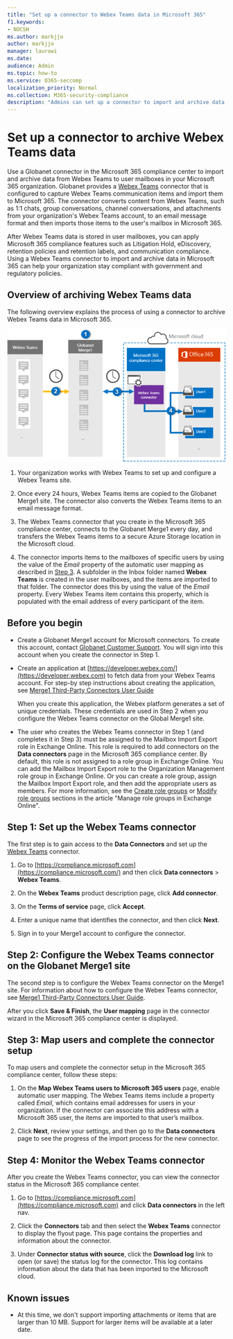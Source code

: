 ```yaml
---
title: "Set up a connector to Webex Teams data in Microsoft 365"
f1.keywords:
- NOCSH
ms.author: markjjo
author: markjjo
manager: laurawi
ms.date: 
audience: Admin
ms.topic: how-to
ms.service: O365-seccomp
localization_priority: Normal
ms.collection: M365-security-compliance
description: "Admins can set up a connector to import and archive data from Globanet's Webex Teams connector in Microsoft 365. This connector lets you archive data from third-party data sources in Microsoft 365 so you can use compliance features such as legal hold, content search, and retention policies to manage your organization's third-party data."
---
```


# Set up a connector to archive Webex Teams data

Use a Globanet connector in the Microsoft 365 compliance center to import and archive data from Webex Teams to user mailboxes in your Microsoft 365 organization. Globanet provides a [Webex Teams](https://globanet.com/webex-teams/) connector that is configured to capture Webex Teams communication items and import them to Microsoft 365. The connector converts content from Webex Teams, such as 1:1 chats, group conversations, channel conversations, and attachments from your organization's Webex Teams account, to an email message format and then imports those items to the user's mailbox in Microsoft 365.

After Webex Teams data is stored in user mailboxes, you can apply Microsoft 365 compliance features such as Litigation Hold, eDiscovery, retention policies and retention labels, and communication compliance. Using a Webex Teams connector to import and archive data in Microsoft 365 can help your organization stay compliant with government and regulatory policies.

## Overview of archiving Webex Teams data

The following overview explains the process of using a connector to archive Webex Teams data in Microsoft 365.

![Archiving workflow for Webex Teams data](../media/WebexTeamsConnectorWorkflow.png)

1. Your organization works with Webex Teams to set up and configure a Webex Teams site.

2. Once every 24 hours, Webex Teams items are copied to the Globanet Merge1 site. The connector also converts the Webex Teams items to an email message format.

3. The Webex Teams connector that you create in the Microsoft 365 compliance center, connects to the Globanet Merge1 every day, and transfers the Webex Teams items to a secure Azure Storage location in the Microsoft cloud.

4. The connector imports items to the mailboxes of specific users by using the value of the *Email* property of the automatic user mapping as described in [Step 3](#step-3-map-users-and-complete-the-connector-setup). A subfolder in the Inbox folder named **Webex Teams** is created in the user mailboxes, and the items are imported to that folder. The connector does this by using the value of the *Email* property. Every Webex Teams item contains this property, which is populated with the email address of every participant of the item.

## Before you begin

- Create a Globanet Merge1 account for Microsoft connectors. To create this account, contact [Globanet Customer Support](https://globanet.com/ms-connectors-contact). You will sign into this account when you create the connector in Step 1.

- Create an application at [https://developer.webex.com/](https://developer.webex.com) to fetch data from your Webex Teams account. For step-by step instructions about creating the application, see [Merge1 Third-Party Connectors User Guide](https://docs.ms.merge1.globanetportal.com/Merge1%20Third-Party%20Connectors%20Webex%20Teams%20User%20Guide%20.pdf)

   When you create this application, the Webex platform generates a set of unique credentials. These credentials are used in Step 2 when you configure the Webex Teams connector on the Global Merge1 site.

- The user who creates the Webex Teams connector in Step 1 (and completes it in Step 3) must be assigned to the Mailbox Import Export role in Exchange Online. This role is required to add connectors on the **Data connectors** page in the Microsoft 365 compliance center. By default, this role is not assigned to a role group in Exchange Online. You can add the Mailbox Import Export role to the Organization Management role group in Exchange Online. Or you can create a role group, assign the Mailbox Import Export role, and then add the appropriate users as members. For more information, see the [Create role groups](/Exchange/permissions-exo/role-groups#create-role-groups) or [Modify role groups](/Exchange/permissions-exo/role-groups#modify-role-groups) sections in the article "Manage role groups in Exchange Online".

## Step 1: Set up the Webex Teams connector

The first step is to gain access to the **Data Connectors** and set up the [Webex Teams](https://globanet.com/webex-teams/) connector.

1. Go to [https://compliance.microsoft.com](https://compliance.microsoft.com/) and then click **Data connectors** > **Webex Teams**.

2. On the **Webex Teams** product description page, click **Add connector**.

3. On the **Terms of service** page, click **Accept**.

4. Enter a unique name that identifies the connector, and then click **Next**.

5. Sign in to your Merge1 account to configure the connector.

## Step 2: Configure the Webex Teams connector on the Globanet Merge1 site

The second step is to configure the Webex Teams connector on the Merge1 site. For information about how to configure the Webex Teams connector, see [Merge1 Third-Party Connectors User Guide](https://docs.ms.merge1.globanetportal.com/Merge1%20Third-Party%20Connectors%20Webex%20Teams%20User%20Guide%20.pdf).

After you click **Save & Finish**, the **User mapping** page in the connector wizard in the Microsoft 365 compliance center is displayed.

## Step 3: Map users and complete the connector setup

To map users and complete the connector setup in the Microsoft 365 compliance center, follow these steps:

1. On the **Map Webex Teams users to Microsoft 365 users** page, enable automatic user mapping. The Webex Teams items include a property called *Email*, which contains email addresses for users in your organization. If the connector can associate this address with a Microsoft 365 user, the items are imported to that user’s mailbox.

2. Click **Next**, review your settings, and then go to the **Data connectors** page to see the progress of the import process for the new connector.

## Step 4: Monitor the Webex Teams connector

After you create the Webex Teams connector, you can view the connector status in the Microsoft 365 compliance center.

1. Go to [https://compliance.microsoft.com](https://compliance.microsoft.com) and click **Data connectors** in the left nav.

2. Click the **Connectors** tab and then select the **Webex Teams** connector to display the flyout page. This page contains the properties and information about the connector.

3. Under **Connector status with source**, click the **Download log** link to open (or save) the status log for the connector. This log contains information about the data that has been imported to the Microsoft cloud.

## Known issues

- At this time, we don't support importing attachments or items that are larger than 10 MB. Support for larger items will be available at a later date.